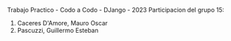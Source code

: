 Trabajo Practico - Codo a Codo - DJango - 2023
Participacion del grupo 15:
 1. Caceres D'Amore, Mauro Oscar 
 2. Pascuzzi, Guillermo Esteban